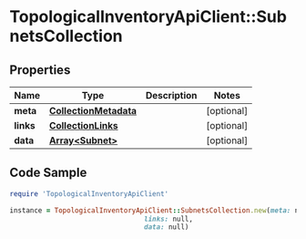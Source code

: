 # TopologicalInventoryApiClient::SubnetsCollection

## Properties

Name | Type | Description | Notes
------------ | ------------- | ------------- | -------------
**meta** | [**CollectionMetadata**](CollectionMetadata.md) |  | [optional] 
**links** | [**CollectionLinks**](CollectionLinks.md) |  | [optional] 
**data** | [**Array&lt;Subnet&gt;**](Subnet.md) |  | [optional] 

## Code Sample

```ruby
require 'TopologicalInventoryApiClient'

instance = TopologicalInventoryApiClient::SubnetsCollection.new(meta: null,
                                 links: null,
                                 data: null)
```


